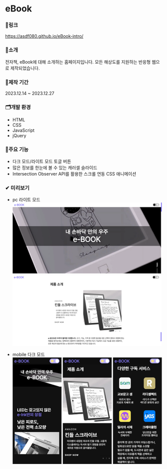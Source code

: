 # eBook

### 🔗링크
https://asdf080.github.io/eBook-intro/

### 🔎소개
전자책, eBook에 대해 소개하는 홈페이지입니다. 
모든 해상도를 지원하는 반응형 웹으로 제작되었습니다.

### 📅제작 기간
2023.12.14 ~ 2023.12.27

### 🗂개발 환경
- HTML
- CSS
- JavaScript
- jQuery

### 🎈주요 기능
- 다크 모드/라이트 모드 토글 버튼
- 많은 정보를 한눈에 볼 수 있는 캐러셀 슬라이드
- Intersection Observer API를 활용한 스크롤 연동 CSS 애니메이션

### ✔ 미리보기
- pc 라이트 모드
![preview](./images/preview1.png)
![preview](./images/preview2.png)

- mobile 다크 모드
![preview](./images/preview3.jpg)
